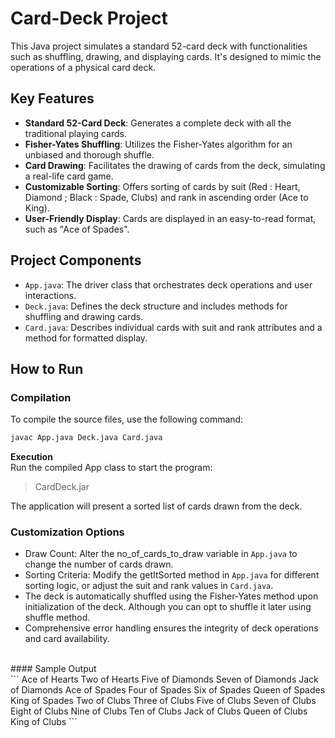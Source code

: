 # Card-Deck Project

This Java project simulates a standard 52-card deck with functionalities such as shuffling, drawing, and displaying cards. It's designed to mimic the operations of a physical card deck.

## Key Features

- **Standard 52-Card Deck**: Generates a complete deck with all the traditional playing cards.
- **Fisher-Yates Shuffling**: Utilizes the Fisher-Yates algorithm for an unbiased and thorough shuffle.
- **Card Drawing**: Facilitates the drawing of cards from the deck, simulating a real-life card game.
- **Customizable Sorting**: Offers sorting of cards by suit (Red : Heart, Diamond ; Black : Spade, Clubs) and rank in ascending order (Ace to King).
- **User-Friendly Display**: Cards are displayed in an easy-to-read format, such as "Ace of Spades".

## Project Components

- `App.java`: The driver class that orchestrates deck operations and user interactions.
- `Deck.java`: Defines the deck structure and includes methods for shuffling and drawing cards.
- `Card.java`: Describes individual cards with suit and rank attributes and a method for formatted display.

## How to Run

### Compilation

To compile the source files, use the following command:

```bash
javac App.java Deck.java Card.java
```
**Execution**<br>
Run the compiled App class to start the program:

>CardDeck.jar

The application will present a sorted list of cards drawn from the deck.

### Customization Options
- Draw Count: Alter the no_of_cards_to_draw variable in `App.java` to change the number of cards drawn.
- Sorting Criteria: Modify the getItSorted method in `App.java` for different sorting logic, or adjust the suit and rank values in `Card.java`.
- The deck is automatically shuffled using the Fisher-Yates method upon initialization of the deck. Although you can opt to shuffle it later using shuffle method.
- Comprehensive error handling ensures the integrity of deck operations and card availability.
<br>
#### Sample Output <br>
```
Ace of Hearts
Two of Hearts
Five of Diamonds
Seven of Diamonds
Jack of Diamonds
Ace of Spades
Four of Spades
Six of Spades
Queen of Spades
King of Spades
Two of Clubs
Three of Clubs
Five of Clubs
Seven of Clubs
Eight of Clubs
Nine of Clubs
Ten of Clubs
Jack of Clubs
Queen of Clubs
King of Clubs
```
